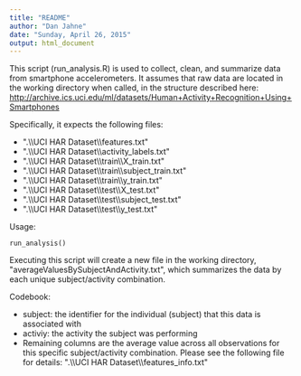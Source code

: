 ```yaml
---
title: "README"
author: "Dan Jahne"
date: "Sunday, April 26, 2015"
output: html_document
---
```


This script (run_analysis.R) is used to collect, clean, and summarize data from
smartphone accelerometers. It assumes that raw data are located in the working 
directory when called, in the structure described here: http://archive.ics.uci.edu/ml/datasets/Human+Activity+Recognition+Using+Smartphones

Specifically, it expects the following files:
<ul>
<li>".\\UCI HAR Dataset\\features.txt"</li>
<li>".\\UCI HAR Dataset\\activity_labels.txt"</li>
<li>".\\UCI HAR Dataset\\train\\X_train.txt"</li>
<li>".\\UCI HAR Dataset\\train\\subject_train.txt"</li>
<li>".\\UCI HAR Dataset\\train\\y_train.txt"</li>
<li>".\\UCI HAR Dataset\\test\\X_test.txt"</li>
<li>".\\UCI HAR Dataset\\test\\subject_test.txt"</li> 
<li>".\\UCI HAR Dataset\\test\\y_test.txt"</li>
</ul>

Usage:
```{r}
run_analysis()
```


Executing this script will create a new file in the working directory, "averageValuesBySubjectAndActivity.txt", which summarizes the data by each unique subject/activity combination.

Codebook:
<ul>
<li>subject: the identifier for the individual (subject) that this data is associated with</li>
<li>activiy: the activity the subject was performing</li>
<li>Remaining columns are the average value across all observations for this specific subject/activity combination. Please see the following file for details: ".\\UCI HAR Dataset\\features_info.txt"</li>
</ul>
